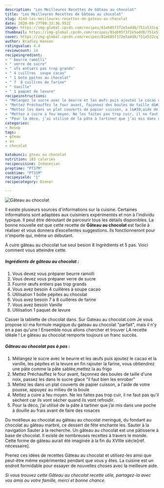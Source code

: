 ```yaml
---
description: "Les Meilleures Recettes de Gâteau au chocolat"
title: "Les Meilleures Recettes de Gâteau au chocolat"
slug: 4144-les-meilleures-recettes-de-gateau-au-chocolat
date: 2020-09-27T00:33:36.952Z
image: https://img-global.cpcdn.com/recipes/81eb05f372e5add8/751x532cq70/gateau-au-chocolat-photo-principale-de-la-recette.jpg
thumbnail: https://img-global.cpcdn.com/recipes/81eb05f372e5add8/751x532cq70/gateau-au-chocolat-photo-principale-de-la-recette.jpg
cover: https://img-global.cpcdn.com/recipes/81eb05f372e5add8/751x532cq70/gateau-au-chocolat-photo-principale-de-la-recette.jpg
author: Bradley Hanson
ratingvalue: 4.4
reviewcount: 14
recipeingredient:
- " beurre ramolli"
- " verre de sucre"
- " ufs entiers pas trop grands"
- " 4 cuillres  soupe cacao"
- " 1 bote ppites au chocolat"
- " 7  8 cuillres de farine"
- " Vanille"
- " 1 paquet de levure"
recipeinstructions:
- "Mélangez le sucre avec le beurre et les œufs puis ajoutez le cacao et la vanille, les pépites et la levure en fin rajouter la farine, vous obtiendrez une pâte comme la pâte sablée,mettez la au frigo"
- "Mettez Préchauffez le four avant, façonnez des boules de taille d&#39;une noix, passez les dans le sucre glace &#34;il faut bien les enrober&#34;"
- "Mettez les dans un plat couverts de papier cuisson, a l&#39;aide de votre pousse, appuyez au milieu de la boule"
- "Mettez a cuire a feu moyen. Ne les faites pas trop cuir, il ne faut pas qu&#39;il sèchent car ils vont sécher quand ils vont refroidir."
- "Pour la déco, j’ai utilisé de la pâte à tartiner que j’ai mis dans une poche à douille au frais avant de faire des rosaces"
categories:
- Resep
tags:
- gteau
- au
- chocolat

katakunci: gteau au chocolat 
nutrition: 183 calories
recipecuisine: Indonesian
preptime: "PT37M"
cooktime: "PT31M"
recipeyield: "1"
recipecategory: Dinner

---
```



![Gâteau au chocolat](https://img-global.cpcdn.com/recipes/81eb05f372e5add8/751x532cq70/gateau-au-chocolat-photo-principale-de-la-recette.jpg)

Il existe plusieurs sources d'informations sur la cuisine. Certaines informations sont adaptées aux cuisiniers expérimentés et non à l'individu typique. Il peut être déroutant de parcourir tous les détails disponibles. La bonne nouvelle est que cette recette de <strong> Gâteau au chocolat </strong> est facile à réaliser et vous donnera d’excellentes suggestions. Ils fonctionneront pour n'importe qui, même un débutant.

<!--inarticleads1-->

À cuire gâteau au chocolat tue seul besion 8 Ingrédients et 5 pas. Voici comment vous atteindre cette.

##### Ingrédients de gâteau au chocolat :

1. Vous devez vous préparer  beurre ramolli
1. Vous devez vous préparer  verre de sucre
1. Fournir  œufs entiers pas trop grands
1. Vous avez besoin  4 cuillères à soupe cacao
1. Utilisation  1 boîte pépites au chocolat
1. Vous avez besoin  7 à 8 cuillères de farine
1. Vous avez besoin  Vanille
1. Utilisation  1 paquet de levure


Casser la tablette de chocolat dans. Sur Gateau au chocolat.com Je vous propose ici ma formule magique du gateau au chocolat &#34;parfait&#34;, mais il n&#39;y en a pas qu&#39;une ! Ensemble nous allons chercher et trouver LA recette idéale ! Le gâteau au chocolat remporte toujours un franc succès. 

<!--inarticleads2-->

##### Gâteau au chocolat pas à pas :

1. Mélangez le sucre avec le beurre et les œufs puis ajoutez le cacao et la vanille, les pépites et la levure en fin rajouter la farine, vous obtiendrez une pâte comme la pâte sablée,mettez la au frigo
1. Mettez Préchauffez le four avant, façonnez des boules de taille d&#39;une noix, passez les dans le sucre glace &#34;il faut bien les enrober&#34;
1. Mettez les dans un plat couverts de papier cuisson, a l&#39;aide de votre pousse, appuyez au milieu de la boule
1. Mettez a cuire a feu moyen. Ne les faites pas trop cuir, il ne faut pas qu&#39;il sèchent car ils vont sécher quand ils vont refroidir.
1. Pour la déco, j’ai utilisé de la pâte à tartiner que j’ai mis dans une poche à douille au frais avant de faire des rosaces


Du moëlleux au chocolat au gâteau au chocolat meringué, du fondant au chocolat au gâteau marbré, ce dessert de fête enchante les. Sauter à la navigation Sauter à la recherche. Un gâteau au chocolat est une pâtisserie à base de chocolat. Il existe de nombreuses recettes à travers le monde. Cette forme de gâteau aurait été imaginée à la fin du XVIIIe siècle[réf. nécessaire]. 

<!--inarticleads1-->

<p>
Prenez ces idées de recettes Gâteau au chocolat et utilisez-les ainsi que peut-être même expérimentez pendant que vous y êtes. La cuisine est un endroit formidable pour essayer de nouvelles choses avec la meilleure aide.
</p>

<p>
<i>Si vous trouvez cette Gâteau au chocolat recette utile, partagez-la avec vos amis ou votre famille, merci et bonne chance.</i>
</p>
